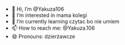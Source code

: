 - 👋 Hi, I’m @Yakuza106
- 👀 I’m interested in mama kolegi
- 🌱 I’m currently learning czytac bo nie umiem
- 📫 How to reach me: @Yakuza.106
- 😄 Pronouns: dzierżawcze
